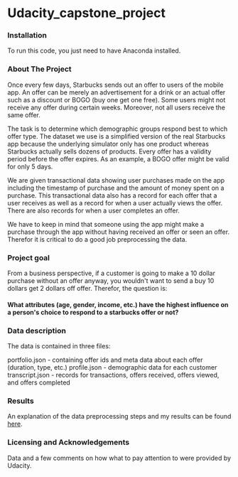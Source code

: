 # Udacity_capstone_project

### Installation
To run this code, you just need to have Anaconda installed.

### About The Project
Once every few days, Starbucks sends out an offer to users of the mobile app. An offer can be merely an advertisement for a drink or an actual offer such as a discount or BOGO (buy one get one free). Some users might not receive any offer during certain weeks. Moreover, not all users receive the same offer. 

The task is to determine which demographic groups respond best to which offer type. The dataset we use is a simplified version of the real Starbucks app because the underlying simulator only has one product whereas Starbucks actually sells dozens of products. Every offer has a validity period before the offer expires. As an example, a BOGO offer might be valid for only 5 days.

We are given transactional data showing user purchases made on the app including the timestamp of purchase and the amount of money spent on a purchase. This transactional data also has a record for each offer that a user receives as well as a record for when a user actually views the offer. There are also records for when a user completes an offer.

We have to keep in mind that someone using the app might make a purchase through the app without having received an offer or seen an offer. Therefor it is critical to do a good job preprocessing the data.

### Project goal
From a business perspective, if a customer is going to make a 10 dollar purchase without an offer anyway, you wouldn't want to send a buy 10 dollars get 2 dollars off offer.
Therefor, the question is:
#### What attributes (age, gender, income, etc.) have the highest influence on a person's choice to respond to a starbucks offer or not?

### Data description
The data is contained in three files:

portfolio.json - containing offer ids and meta data about each offer (duration, type, etc.)
profile.json - demographic data for each customer
transcript.json - records for transactions, offers received, offers viewed, and offers completed

### Results

An explanation of the data preprocessing steps and my results can be found [here](). 

### Licensing and Acknowledgements

Data and a few comments on how what to pay attention to were provided by Udacity. 





